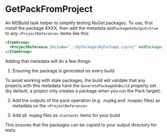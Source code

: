 # GetPackFromProject

An MSBuild task helper to simplify testing NuGet packages. To use, first install the package XXXX, then add the metadata
`AddPackageAsOutput=true` to any `<ProjectReference>` items like this:

```xml
<ItemGroup>
  <ProjectReference Include="..\MyPackage\MyPackage.csproj" AddPackageAsOutput="true" />
</ItemGroup>
```

Adding that metadata will do a few things:

1. Ensuring the package is generated on every build

To avoid working with stale packages, the build will validate that any projects with this metadata have the `GeneratePackageOnBuild`
property set (by default, a project only creates a package when you run the Pack target).

2. Add the outputs of the pack operation (e.g. .nupkg and .nuspec files) as metadata on the `<ProjectReference>`

3. Add all .nupkg files as `<Content>` items for your build

This ensures that the packages can be copied to your output directory for tests.